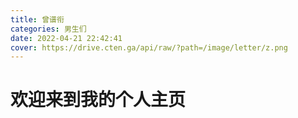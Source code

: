 ```yaml
---
title: 曾谱衔
categories: 男生们
date: 2022-04-21 22:42:41
cover: https://drive.cten.ga/api/raw/?path=/image/letter/z.png
---
```

# 欢迎来到我的个人主页